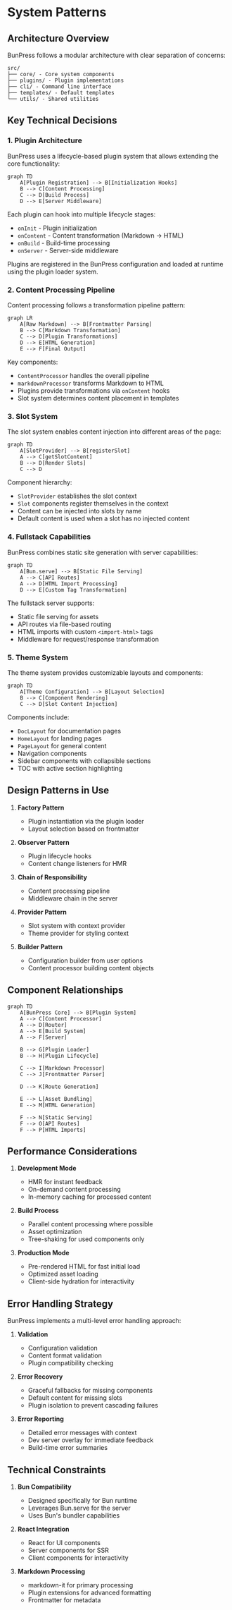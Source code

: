 # System Patterns

## Architecture Overview

BunPress follows a modular architecture with clear separation of concerns:

```
src/
├── core/ - Core system components
├── plugins/ - Plugin implementations
├── cli/ - Command line interface
├── templates/ - Default templates
└── utils/ - Shared utilities
```

## Key Technical Decisions

### 1. Plugin Architecture
BunPress uses a lifecycle-based plugin system that allows extending the core functionality:

```mermaid
graph TD
    A[Plugin Registration] --> B[Initialization Hooks]
    B --> C[Content Processing]
    C --> D[Build Process]
    D --> E[Server Middleware]
```

Each plugin can hook into multiple lifecycle stages:
- `onInit` - Plugin initialization
- `onContent` - Content transformation (Markdown -> HTML)
- `onBuild` - Build-time processing
- `onServer` - Server-side middleware

Plugins are registered in the BunPress configuration and loaded at runtime using the plugin loader system.

### 2. Content Processing Pipeline
Content processing follows a transformation pipeline pattern:

```mermaid
graph LR
    A[Raw Markdown] --> B[Frontmatter Parsing]
    B --> C[Markdown Transformation]
    C --> D[Plugin Transformations]
    D --> E[HTML Generation]
    E --> F[Final Output]
```

Key components:
- `ContentProcessor` handles the overall pipeline
- `markdownProcessor` transforms Markdown to HTML
- Plugins provide transformations via `onContent` hooks
- Slot system determines content placement in templates

### 3. Slot System
The slot system enables content injection into different areas of the page:

```mermaid
graph TD
    A[SlotProvider] --> B[registerSlot]
    A --> C[getSlotContent]
    B --> D[Render Slots]
    C --> D
```

Component hierarchy:
- `SlotProvider` establishes the slot context
- `Slot` components register themselves in the context
- Content can be injected into slots by name
- Default content is used when a slot has no injected content

### 4. Fullstack Capabilities
BunPress combines static site generation with server capabilities:

```mermaid
graph TD
    A[Bun.serve] --> B[Static File Serving]
    A --> C[API Routes]
    A --> D[HTML Import Processing]
    D --> E[Custom Tag Transformation]
```

The fullstack server supports:
- Static file serving for assets
- API routes via file-based routing
- HTML imports with custom `<import-html>` tags
- Middleware for request/response transformation

### 5. Theme System
The theme system provides customizable layouts and components:

```mermaid
graph TD
    A[Theme Configuration] --> B[Layout Selection]
    B --> C[Component Rendering]
    C --> D[Slot Content Injection]
```

Components include:
- `DocLayout` for documentation pages
- `HomeLayout` for landing pages
- `PageLayout` for general content
- Navigation components
- Sidebar components with collapsible sections
- TOC with active section highlighting

## Design Patterns in Use

1. **Factory Pattern**
   - Plugin instantiation via the plugin loader
   - Layout selection based on frontmatter

2. **Observer Pattern**
   - Plugin lifecycle hooks
   - Content change listeners for HMR

3. **Chain of Responsibility**
   - Content processing pipeline
   - Middleware chain in the server

4. **Provider Pattern**
   - Slot system with context provider
   - Theme provider for styling context

5. **Builder Pattern**
   - Configuration builder from user options
   - Content processor building content objects

## Component Relationships

```mermaid
graph TD
    A[BunPress Core] --> B[Plugin System]
    A --> C[Content Processor]
    A --> D[Router]
    A --> E[Build System]
    A --> F[Server]
    
    B --> G[Plugin Loader]
    B --> H[Plugin Lifecycle]
    
    C --> I[Markdown Processor]
    C --> J[Frontmatter Parser]
    
    D --> K[Route Generation]
    
    E --> L[Asset Bundling]
    E --> M[HTML Generation]
    
    F --> N[Static Serving]
    F --> O[API Routes]
    F --> P[HTML Imports]
```

## Performance Considerations

1. **Development Mode**
   - HMR for instant feedback
   - On-demand content processing
   - In-memory caching for processed content

2. **Build Process**
   - Parallel content processing where possible
   - Asset optimization
   - Tree-shaking for used components only

3. **Production Mode**
   - Pre-rendered HTML for fast initial load
   - Optimized asset loading
   - Client-side hydration for interactivity

## Error Handling Strategy

BunPress implements a multi-level error handling approach:

1. **Validation**
   - Configuration validation
   - Content format validation
   - Plugin compatibility checking

2. **Error Recovery**
   - Graceful fallbacks for missing components
   - Default content for missing slots
   - Plugin isolation to prevent cascading failures

3. **Error Reporting**
   - Detailed error messages with context
   - Dev server overlay for immediate feedback
   - Build-time error summaries

## Technical Constraints

1. **Bun Compatibility**
   - Designed specifically for Bun runtime
   - Leverages Bun.serve for the server
   - Uses Bun's bundler capabilities

2. **React Integration**
   - React for UI components
   - Server components for SSR
   - Client components for interactivity

3. **Markdown Processing**
   - markdown-it for primary processing
   - Plugin extensions for advanced formatting
   - Frontmatter for metadata
